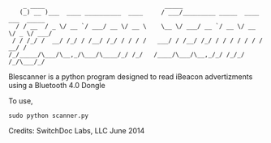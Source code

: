 ```
    _ ____                                 _____                                 
   (_) __ )___  ____ __________  ____     / ___/_________ _____  ____  ___  _____
  / / __  / _ \/ __ `/ ___/ __ \/ __ \    \__ \/ ___/ __ `/ __ \/ __ \/ _ \/ ___/
 / / /_/ /  __/ /_/ / /__/ /_/ / / / /   ___/ / /__/ /_/ / / / / / / /  __/ /    
/_/_____/\___/\__,_/\___/\____/_/ /_/   /____/\___/\__,_/_/ /_/_/ /_/\___/_/     
```

Blescanner is a python program designed to read iBeacon advertizments using a Bluetooth 4.0 Dongle

To use, 
```
sudo python scanner.py
```

Credits:
	SwitchDoc Labs, LLC
	June 2014
